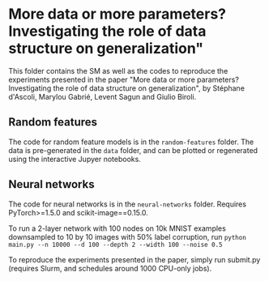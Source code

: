# More data or more parameters? Investigating the role of data structure on generalization"

This folder contains the SM as well as the codes to reproduce the experiments presented in the paper "More data or more parameters? Investigating the role of data structure on generalization", by Stéphane d'Ascoli, Marylou Gabrié, Levent Sagun and Giulio Biroli.

## Random features

The code for random feature models is in the ```random-features``` folder.
The data is pre-generated in the ```data``` folder, and can be plotted or regenerated using the interactive Jupyer notebooks.

## Neural networks

The code for neural networks is in the ```neural-networks``` folder.
Requires PyTorch>=1.5.0 and scikit-image==0.15.0.

To run a 2-layer network with 100 nodes on 10k MNIST examples downsampled to 10 by 10 images with 50% label corruption, run
``` python main.py --n 10000 --d 100 --depth 2 --width 100 --noise 0.5 ```

To reproduce the experiments presented in the paper, simply run submit.py (requires Slurm, and schedules around 1000 CPU-only jobs).
